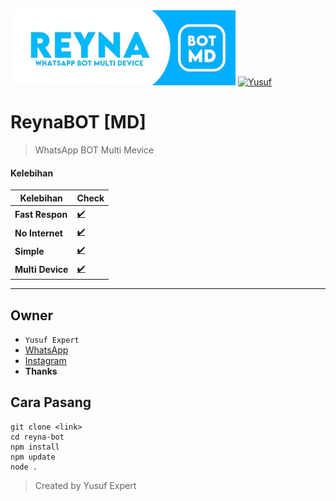 <img src="ythumb.jpeg" alt="ReynaBOT">
<a href="https://github.com/avianz37"><img title="Yusuf" src="https://img.shields.io/badge/AUTHOR-Kanna-blue.svg?style=for-the-badge&logo=github"></a>
</p>

# ReynaBOT [MD]
> WhatsApp BOT Multi Mevice

#### Kelebihan
| Kelebihan | Check |
|--------|--------|
| **Fast Respon**|[✔️](https://github.com/avianz37)|
| **No Internet** |[✔️](https://github.com/avianz37)|
| **Simple** |[✔️](https://github.com/avianz37)|
| **Multi Device** |[✔️](https://github.com/avianz37)|
---------

## Owner
- `Yusuf Expert`
- [WhatsApp](wa.me/6283873115706)
- [Instagram](instagram.com/yusuf.expert)
- **Thanks**

## Cara Pasang
```
git clone <link>
cd reyna-bot
npm install
npm update
node .
```
> Created by Yusuf Expert
